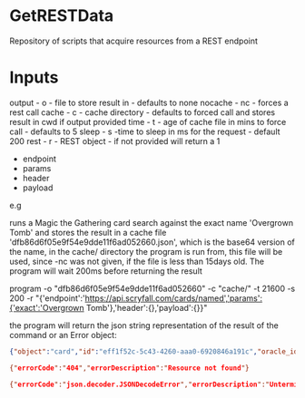 # GetRESTData
Repository of scripts that acquire resources from a REST endpoint

# Inputs

output - o - file to store result in - defaults to none
nocache - nc - forces a rest call
cache - c - cache directory - defaults to forced call and stores result in cwd if output provided
time - t - age of cache file in mins to force call - defaults to 5 
sleep - s -time to sleep in ms for the request - default 200
rest - r - REST object - if not provided will return a 1
* endpoint
* params
* header
* payload

e.g

runs a Magic the Gathering card search against the exact name 'Overgrown Tomb' and stores the result in a cache file 'dfb86d6f05e9f54e9dde11f6ad052660.json', which is the base64 version of the name, in the cache/ directory the program is run from, this file will be used, since -nc was not given, if the file is less than 15days old. The program will wait 200ms before returning the result

program -o "dfb86d6f05e9f54e9dde11f6ad052660" -c "cache/" -t 21600 -s 200 -r "{'endpoint':'https://api.scryfall.com/cards/named','params':{'exact':'Overgrown Tomb'},'header':{},'payload':{}}"

the program will return the json string representation of the result of the command or an Error object:

```json
{"object":"card","id":"eff1f52c-5c43-4260-aaa0-6920846a191c","oracle_id":"975ec9a3-6f20-4177-8211-82526e092538","multiverse_ids":[453003],"mtgo_id":69919,"arena_id":68734,"tcgplayer_id":175196,"cardmarket_id":363554,"name":"Overgrown Tomb",.....ll"}}

{"errorCode":"404","errorDescription":"Resource not found"}

{"errorCode":"json.decoder.JSONDecodeError","errorDescription":"Unterminated string starting at: line 1 column 14 (char 13)"}
```
